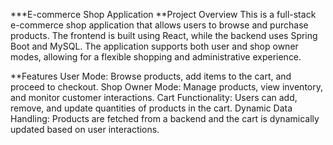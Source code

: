 ***E-commerce Shop Application
**Project Overview
This is a full-stack e-commerce shop application that allows users to browse and purchase products. The frontend is built using React, while the backend uses Spring Boot and MySQL. The application supports both user and shop owner modes, allowing for a flexible shopping and administrative experience.

**Features
User Mode: Browse products, add items to the cart, and proceed to checkout.
Shop Owner Mode: Manage products, view inventory, and monitor customer interactions.
Cart Functionality: Users can add, remove, and update quantities of products in the cart.
Dynamic Data Handling: Products are fetched from a backend and the cart is dynamically updated based on user interactions.
